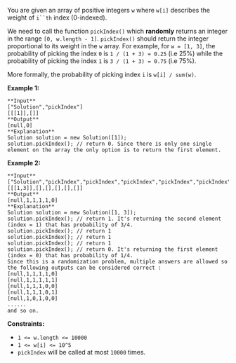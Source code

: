 You are given an array of positive integers `w` where `w[i]` describes the
weight of `i``th` index (0-indexed).

We need to call the function `pickIndex()` which **randomly** returns an
integer in the range `[0, w.length - 1]`. `pickIndex()` should return the
integer proportional to its weight in the `w` array. For example, for `w = [1,
3]`, the probability of picking the index `0` is `1 / (1 + 3) = 0.25` (i.e
25%) while the probability of picking the index `1` is `3 / (1 + 3) = 0.75`
(i.e 75%).

More formally, the probability of picking index `i` is `w[i] / sum(w)`.



**Example 1:**

    
    
    **Input**
    ["Solution","pickIndex"]
    [[[1]],[]]
    **Output**
    [null,0]
    **Explanation**
    Solution solution = new Solution([1]);
    solution.pickIndex(); // return 0. Since there is only one single element on the array the only option is to return the first element.
    

**Example 2:**

    
    
    **Input**
    ["Solution","pickIndex","pickIndex","pickIndex","pickIndex","pickIndex"]
    [[[1,3]],[],[],[],[],[]]
    **Output**
    [null,1,1,1,1,0]
    **Explanation**
    Solution solution = new Solution([1, 3]);
    solution.pickIndex(); // return 1. It's returning the second element (index = 1) that has probability of 3/4.
    solution.pickIndex(); // return 1
    solution.pickIndex(); // return 1
    solution.pickIndex(); // return 1
    solution.pickIndex(); // return 0. It's returning the first element (index = 0) that has probability of 1/4.
    Since this is a randomization problem, multiple answers are allowed so the following outputs can be considered correct :
    [null,1,1,1,1,0]
    [null,1,1,1,1,1]
    [null,1,1,1,0,0]
    [null,1,1,1,0,1]
    [null,1,0,1,0,0]
    ......
    and so on.
    



**Constraints:**

  * `1 <= w.length <= 10000`
  * `1 <= w[i] <= 10^5`
  * `pickIndex` will be called at most `10000` times.

